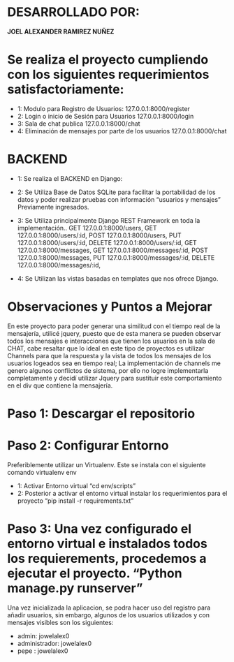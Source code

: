 # DESARROLLADO POR: 
**JOEL ALEXANDER RAMIREZ NUÑEZ**
# Se realiza el proyecto cumpliendo con los siguientes requerimientos satisfactoriamente:
- 1: Modulo para Registro de Usuarios: 127.0.0.1:8000/register 
- 2: Login o inicio de Sesión para Usuarios 127.0.0.1:8000/login
- 3: Sala de chat publica 127.0.0.1:8000/chat
- 4: Eliminación de mensajes por parte de los usuarios  127.0.0.1:8000/chat


# BACKEND
- 1: Se realiza el BACKEND en Django: 
  
- 2: Se Utiliza Base de Datos SQLite para facilitar la portabilidad de los datos y poder realizar pruebas con información “usuarios y mensajes” Previamente ingresados.
- 3: Se Utiliza principalmente Django REST Framework en toda la implementación..
    GET 127.0.0.1:8000/users, GET 127.0.0.1:8000/users/:id, POST 127.0.0.1:8000/users, PUT 127.0.0.1:8000/users/:id, DELETE 127.0.0.1:8000/users/:id,
    GET 127.0.0.1:8000/messages, GET 127.0.0.1:8000/messages/:id, POST 127.0.0.1:8000/messages, PUT 127.0.0.1:8000/messages/:id, DELETE 127.0.0.1:8000/messages/:id,
- 4: Se Utilizan las vistas basadas en templates que nos ofrece Django.

# Observaciones y Puntos a Mejorar
En este proyecto para poder generar una similitud con el tiempo real de la mensajería, utilicé jquery, puesto que de esta manera se pueden observar todos los mensajes e interacciones que tienen los usuarios en la sala de CHAT,  cabe resaltar que lo ideal en este tipo de proyectos es utilizar Channels para que la respuesta y la vista de todos los mensajes de los usuarios logeados sea en tiempo real; La implementación de channels me genero algunos conflictos de sistema, por ello no logre implementarla completamente y decidí utilizar Jquery para sustituir este comportamiento en el div que contiene la mensajería. 


# Paso 1: Descargar el repositorio
# Paso 2: Configurar Entorno
Preferiblemente utilizar un Virtualenv.
Este se instala con el siguiente comando virtualenv env
- 1: Activar Entorno virtual  “cd env/scripts”
- 2: Posterior a activar el entorno virtual instalar los requerimientos para el proyecto “pip install -r requirements.txt”

# Paso 3: Una vez configurado el entorno virtual e instalados todos los requierements, procedemos a ejecutar el proyecto. “Python manage.py runserver”
Una vez inicializada la aplicacion, se podra hacer uso del registro para añadir usuarios, sin embargo, algunos de los usuarios utilizados y con mensajes visibles son los siguientes:
- admin: jowelalex0
- administrador: jowelalex0
- pepe : jowelalex0
